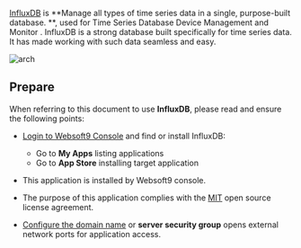 [InfluxDB](https://www.influxdata.com/) is **Manage all types of time series data in a single, purpose-built database. **, used for Time Series Database Device Management and Monitor . InfluxDB is a strong database built specifically for time series data. It has made working with such data seamless and easy.


![arch](https://libs.websoft9.com/Websoft9/DocsPicture/zh/influxdb/influxdb-gui-websoft9.png)


## Prepare

When referring to this document to use **InfluxDB**, please read and ensure the following points:

- [Login to Websoft9 Console](./login-console) and find or install InfluxDB:
  - Go to **My Apps** listing applications 
  - Go to **App Store** installing target application

- This application is installed by Websoft9 console.


- The purpose of this application complies with the [MIT](https://opensource.org/licenses/MIT) open source license agreement.


- [Configure the domain name](./domain-set) or **server security group** opens external network ports for application access.